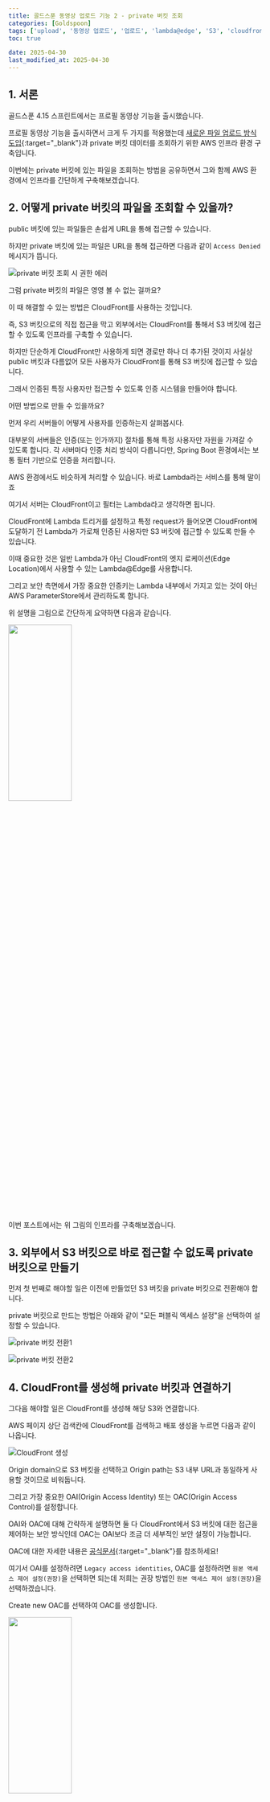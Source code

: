```yaml
---
title: 골드스푼 동영상 업로드 기능 2 - private 버킷 조회
categories: [Goldspoon]
tags: ['upload', '동영상 업로드', '업로드', 'lambda@edge', 'S3', 'cloudfront']
toc: true

date: 2025-04-30
last_modified_at: 2025-04-30
---
```


## 1. 서론

골드스푼 4.15 스프린트에서는 프로필 동영상 기능을 출시했습니다.

프로필 동영상 기능을 출시하면서 크게 두 가지를 적용했는데 [새로운 파일 업로드 방식 도입](../presigned_url){:target="_blank"}과 private 버킷 데이터를 조회하기 위한 AWS 인프라 환경 구축입니다.

이번에는 private 버킷에 있는 파일을 조회하는 방법을 공유하면서 그와 함께 AWS 환경에서 인프라를 간단하게 구축해보겠습니다.

## 2. 어떻게 private 버킷의 파일을 조회할 수 있을까?

public 버킷에 있는 파일들은 손쉽게 URL을 통해 접근할 수 있습니다.

하지만 private 버킷에 있는 파일은 URL을 통해 접근하면 다음과 같이 `Access Denied` 메시지가 뜹니다.

![private 버킷 조회 시 권한 에러](https://d36u0n6bmvvikl.cloudfront.net/blog/private_bucket/private_bucket1.png)

그럼 private 버킷의 파일은 영영 볼 수 없는 걸까요?

이 때 해결할 수 있는 방법은 CloudFront를 사용하는 것입니다.

즉, S3 버킷으로의 직접 접근을 막고 외부에서는 CloudFront를 통해서 S3 버킷에 접근할 수 있도록 인프라를 구축할 수 있습니다.

하지만 단순하게 CloudFront만 사용하게 되면 경로만 하나 더 추가된 것이지 사실상 public 버킷과 다름없어 모든 사용자가 CloudFront를 통해 S3 버킷에 접근할 수 있습니다.

그래서 인증된 특정 사용자만 접근할 수 있도록 인증 시스템을 만들어야 합니다.

어떤 방법으로 만들 수 있을까요?

먼저 우리 서버들이 어떻게 사용자를 인증하는지 살펴봅시다.

대부분의 서버들은 인증(또는 인가까지) 절차를 통해 특정 사용자만 자원을 가져갈 수 있도록 합니다. 각 서버마다 인증 처리 방식이 다릅니다만, Spring Boot 환경에서는 보통 필터 기반으로 인증을 처리합니다.

AWS 환경에서도 비슷하게 처리할 수 있습니다. 바로 Lambda라는 서비스를 통해 말이죠

여기서 서버는 CloudFront이고 필터는 Lambda라고 생각하면 됩니다.

CloudFront에 Lambda 트리거를 설정하고 특정 request가 들어오면 CloudFront에 도달하기 전 Lambda가 가로채 인증된 사용자만 S3 버킷에 접근할 수 있도록 만들 수 있습니다.

이때 중요한 것은 일반 Lambda가 아닌 CloudFront의 엣지 로케이션(Edge Location)에서 사용할 수 있는 Lambda@Edge를 사용합니다.

그리고 보안 측면에서 가장 중요한 인증키는 Lambda 내부에서 가지고 있는 것이 아닌 AWS ParameterStore에서 관리하도록 합니다.

위 설명을 그림으로 간단하게 요약하면 다음과 같습니다.

<div class="div-post-img">
  <img src="https://d36u0n6bmvvikl.cloudfront.net/blog/private_bucket/private_bucket2.png" width="50%" height="30%" />
</div>

이번 포스트에서는 위 그림의 인프라를 구축해보겠습니다.

## 3. 외부에서 S3 버킷으로 바로 접근할 수 없도록 private 버킷으로 만들기

먼저 첫 번째로 해야할 일은 이전에 만들었던 S3 버킷을 private 버킷으로 전환해야 합니다.

private 버킷으로 만드는 방법은 아래와 같이 "모든 퍼블릭 엑세스 설정"을 선택하여 설정할 수 있습니다.

![private 버킷 전환1](https://d36u0n6bmvvikl.cloudfront.net/blog/private_bucket/private_bucket3.png)

![private 버킷 전환2](https://d36u0n6bmvvikl.cloudfront.net/blog/private_bucket/private_bucket4.png)

## 4. CloudFront를 생성해 private 버킷과 연결하기

그다음 해야할 일은 CloudFront를 생성해 해당 S3와 연결합니다.

AWS 페이지 상단 검색칸에 CloudFront를 검색하고 배포 생성을 누르면 다음과 같이 나옵니다.

![CloudFront 생성](https://d36u0n6bmvvikl.cloudfront.net/blog/private_bucket/private_bucket5.png)

Origin domain으로 S3 버킷을 선택하고 Origin path는 S3 내부 URL과 동일하게 사용할 것이므로 비워둡니다.

그리고 가장 중요한 OAI(Origin Access Identity) 또는 OAC(Origin Access Control)를 설정합니다.

OAI와 OAC에 대해 간략하게 설명하면 둘 다 CloudFront에서 S3 버킷에 대한 접근을 제어하는 보안 방식인데 OAC는 OAI보다 조금 더 세부적인 보안 설정이 가능합니다.

OAC에 대한 자세한 내용은 [공식문서](https://aws.amazon.com/ko/blogs/korea/amazon-cloudfront-introduces-origin-access-control-oac/){:target="_blank"}를 참조하세요!

여기서 OAI를 설정하려면 `Legacy access identities`, OAC를 설정하려면 `원본 액세스 제어 설정(권장)`을 선택하면 되는데 저희는 권장 방법인 `원본 액세스 제어 설정(권장)`을 선택하겠습니다.

Create new OAC를 선택하여 OAC를 생성합니다.

<div class="div-post-img">
  <img src="https://d36u0n6bmvvikl.cloudfront.net/blog/private_bucket/private_bucket9.png" width="50%" height="30%" />
</div>

![CloudFront 생성](https://d36u0n6bmvvikl.cloudfront.net/blog/private_bucket/private_bucket6.png)

## 5. JWT를 복호화할 public key를 parameterStore에 저장하기